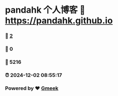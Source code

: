 # pandahk 个人博客 :link: https://pandahk.github.io 
### :page_facing_up: [2](https://pandahk.github.io/tag.html) 
### :speech_balloon: 0 
### :hibiscus: 5216 
### :alarm_clock: 2024-12-02 08:55:17 
### Powered by :heart: [Gmeek](https://github.com/Meekdai/Gmeek)
